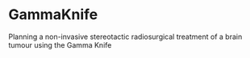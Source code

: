# GammaKnife
Planning a non-invasive stereotactic radiosurgical treatment of a brain tumour using the Gamma Knife
